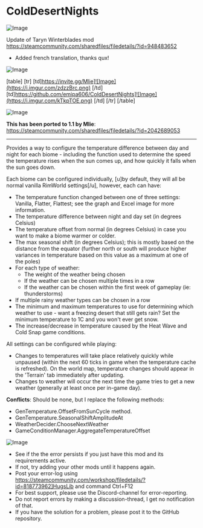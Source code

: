 # ColdDesertNights

![Image](https://i.imgur.com/WAEzk68.png)

Update of Taryn Winterblades mod
https://steamcommunity.com/sharedfiles/filedetails/?id=948483652

- Added french translation, thanks qux!

![Image](https://i.imgur.com/7Gzt3Rg.png)


[table]
	[tr]
		[td]https://invite.gg/Mlie]![Image](https://i.imgur.com/zdzzBrc.png)
[/td]
		[td]https://github.com/emipa606/ColdDesertNights]![Image](https://i.imgur.com/kTkpTOE.png)
[/td]
	[/tr]
[/table]
	
![Image](https://i.imgur.com/NOW7jU1.png)


**This has been ported to 1.1 by Mlie**: https://steamcommunity.com/sharedfiles/filedetails/?id=2042689053

---------------------------------------------------------------------

Provides a way to configure the temperature difference between day and night for each biome - including the function used to determine the speed the temperature rises when the sun comes up, and how quickly it falls when the sun goes down.

Each biome can be configured individually, [u]by default, they will all be normal vanilla RimWorld settings[/u], however, each can have:
- The temperature function changed between one of three settings: Vanilla, Flatter, Flattest; see the graph and Excel image for more information.
- The temperature difference between night and day set (in degrees Celsius)
- The temperature offset from normal (in degrees Celsius) in case you want to make a biome warmer or colder.
- The max seasonal shift (in degrees Celsius); this is mostly based on the distance from the equator (further north or south will produce higher variances in temperature based on this value as a maximum at one of the poles)
- For each type of weather: 
  - The weight of the weather being chosen
  - If the weather can be chosen multiple times in a row
  - If the weather can be chosen within the first week of gameplay (ie: thunderstorms)
- If multiple rainy weather types can be chosen in a row
- The minimum and maximum temperatures to use for determining which weather to use - want a freezing desert that still gets rain? Set the minimum temperature to 1C and you won&apos;t ever get snow.
- The increase/decrease in temperature caused by the Heat Wave and Cold Snap game conditions.

All settings can be configured while playing:
- Changes to temperatures will take place relatively quickly while unpaused (within the next 60 ticks in game when the temperature cache is refreshed).  On the world map, temperature changes should appear in the &apos;Terrain&apos; tab immediately after updating.
- Changes to weather will occur the next time the game tries to get a new weather (generally at least once per in-game day).

**Conflicts**: Should be none, but I replace the following methods:
- GenTemperature.OffsetFromSunCycle method.
- GenTemperature.SeasonalShiftAmplitudeAt
- WeatherDecider.ChooseNextWeather
- GameConditionManager.AggregateTemperatureOffset


![Image](https://i.imgur.com/Rs6T6cr.png)



-  See if the the error persists if you just have this mod and its requirements active.
-  If not, try adding your other mods until it happens again.
-  Post your error-log using https://steamcommunity.com/workshop/filedetails/?id=818773962]HugsLib and command Ctrl+F12
-  For best support, please use the Discord-channel for error-reporting.
-  Do not report errors by making a discussion-thread, I get no notification of that.
-  If you have the solution for a problem, please post it to the GitHub repository.




